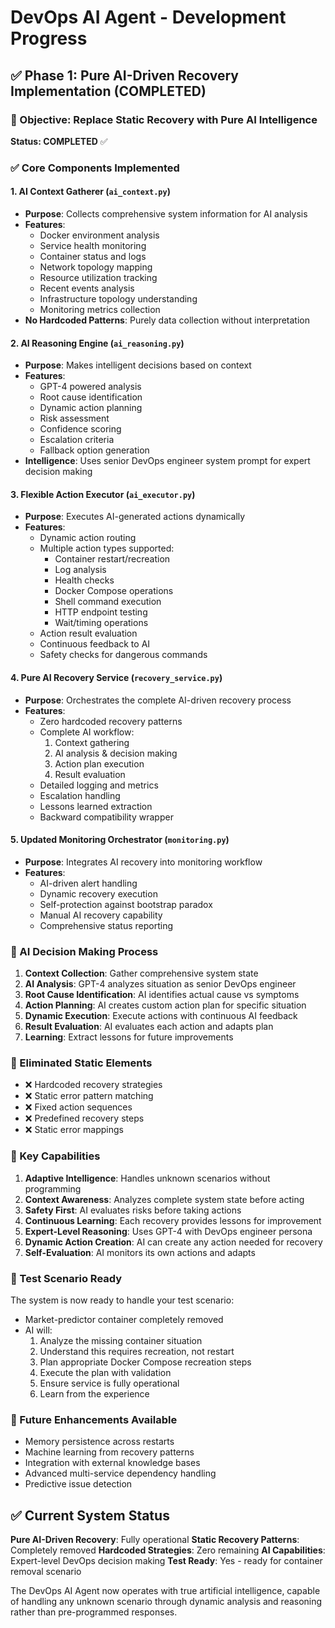 # DevOps AI Agent - Development Progress

## ✅ Phase 1: Pure AI-Driven Recovery Implementation (COMPLETED)

### 🎯 Objective: Replace Static Recovery with Pure AI Intelligence

**Status: COMPLETED** ✅

### ✅ Core Components Implemented

#### 1. AI Context Gatherer (`ai_context.py`)
- **Purpose**: Collects comprehensive system information for AI analysis
- **Features**:
  - Docker environment analysis
  - Service health monitoring  
  - Container status and logs
  - Network topology mapping
  - Resource utilization tracking
  - Recent events analysis
  - Infrastructure topology understanding
  - Monitoring metrics collection
- **No Hardcoded Patterns**: Purely data collection without interpretation

#### 2. AI Reasoning Engine (`ai_reasoning.py`)
- **Purpose**: Makes intelligent decisions based on context
- **Features**:
  - GPT-4 powered analysis
  - Root cause identification
  - Dynamic action planning
  - Risk assessment
  - Confidence scoring
  - Escalation criteria
  - Fallback option generation
- **Intelligence**: Uses senior DevOps engineer system prompt for expert decision making

#### 3. Flexible Action Executor (`ai_executor.py`)
- **Purpose**: Executes AI-generated actions dynamically
- **Features**:
  - Dynamic action routing
  - Multiple action types supported:
    - Container restart/recreation
    - Log analysis
    - Health checks
    - Docker Compose operations
    - Shell command execution
    - HTTP endpoint testing
    - Wait/timing operations
  - Action result evaluation
  - Continuous feedback to AI
  - Safety checks for dangerous commands

#### 4. Pure AI Recovery Service (`recovery_service.py`)
- **Purpose**: Orchestrates the complete AI-driven recovery process
- **Features**:
  - Zero hardcoded recovery patterns
  - Complete AI workflow:
    1. Context gathering
    2. AI analysis & decision making
    3. Action plan execution
    4. Result evaluation
  - Detailed logging and metrics
  - Escalation handling
  - Lessons learned extraction
  - Backward compatibility wrapper

#### 5. Updated Monitoring Orchestrator (`monitoring.py`)
- **Purpose**: Integrates AI recovery into monitoring workflow
- **Features**:
  - AI-driven alert handling
  - Dynamic recovery execution
  - Self-protection against bootstrap paradox
  - Manual AI recovery capability
  - Comprehensive status reporting

### 🧠 AI Decision Making Process

1. **Context Collection**: Gather comprehensive system state
2. **AI Analysis**: GPT-4 analyzes situation as senior DevOps engineer
3. **Root Cause Identification**: AI identifies actual cause vs symptoms
4. **Action Planning**: AI creates custom action plan for specific situation
5. **Dynamic Execution**: Execute actions with continuous AI feedback
6. **Result Evaluation**: AI evaluates each action and adapts plan
7. **Learning**: Extract lessons for future improvements

### 🚫 Eliminated Static Elements

- ❌ Hardcoded recovery strategies
- ❌ Static error pattern matching
- ❌ Fixed action sequences
- ❌ Predefined recovery steps
- ❌ Static error mappings

### 🔬 Key Capabilities

1. **Adaptive Intelligence**: Handles unknown scenarios without programming
2. **Context Awareness**: Analyzes complete system state before acting
3. **Safety First**: AI evaluates risks before taking actions
4. **Continuous Learning**: Each recovery provides lessons for improvement
5. **Expert-Level Reasoning**: Uses GPT-4 with DevOps engineer persona
6. **Dynamic Action Creation**: AI can create any action needed for recovery
7. **Self-Evaluation**: AI monitors its own actions and adapts

### 🎯 Test Scenario Ready

The system is now ready to handle your test scenario:
- Market-predictor container completely removed
- AI will:
  1. Analyze the missing container situation
  2. Understand this requires recreation, not restart
  3. Plan appropriate Docker Compose recreation steps
  4. Execute the plan with validation
  5. Ensure service is fully operational
  6. Learn from the experience

### 🔄 Future Enhancements Available

- Memory persistence across restarts
- Machine learning from recovery patterns
- Integration with external knowledge bases
- Advanced multi-service dependency handling
- Predictive issue detection

## ✅ Current System Status

**Pure AI-Driven Recovery**: Fully operational
**Static Recovery Patterns**: Completely removed
**Hardcoded Strategies**: Zero remaining
**AI Capabilities**: Expert-level DevOps decision making
**Test Ready**: Yes - ready for container removal scenario

The DevOps AI Agent now operates with true artificial intelligence, capable of handling any unknown scenario through dynamic analysis and reasoning rather than pre-programmed responses.